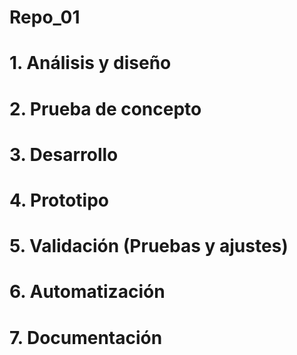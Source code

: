 # Repo_01

# 1. Análisis y diseño
# 2. Prueba de concepto
# 3. Desarrollo
# 4. Prototipo
# 5. Validación (Pruebas y ajustes)
# 6. Automatización
# 7. Documentación
